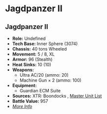 # Jagdpanzer II 

## Jagdpanzer II 

- **Role:** Undefined 
- **Tech Base:** Inner Sphere (3074) 
- **Chassis:** 40 tons Wheeled 
- **Movement:** 5 / 8, XL 
- **Armor:** 96 (Stealth) 
- **Heat Sinks:** 10 (10) 
- **Weapons:** 
  - Ultra AC/20 (ammo: 20) 
  - Machine Gun × 2 (ammo: 100) 
- **Equipment:** 
  - Guardian ECM Suite 
- **Sources:** XTR: Boondocks , [Master Unit List](http://masterunitlist.info/Unit/Details/1664) 
- **Battle Value:** 957 
- [*More Info*](jagdpanzer_ii/jagdpanzer_ii.md) 

